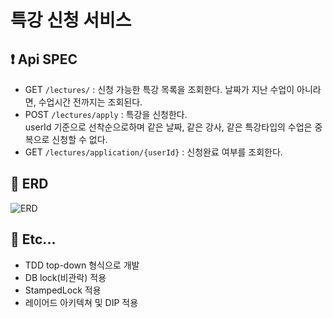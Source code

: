 # 특강 신청 서비스
## ❗ **Api SPEC**
- GET `/lectures/` : 신청 가능한 특강 목록을 조회한다. 날짜가 지난 수업이 아니라면, 수업시간 전까지는 조회된다.
- POST `/lectures/apply` : 특강을 신청한다.
  <br>userId 기준으로 선착순으로하며 같은 날짜, 같은 강사, 같은 특강타입의 수업은 중복으로 신청할 수 없다.
- GET `/lectures/application/{userId}` : 신청완료 여부를 조회한다.

## 📄 **ERD**
![ERD](https://github.com/du-ck/special-lecture-service/assets/45410646/dfe21c7e-58c8-4e26-b0a1-5dcd3d17ff31)

## 🎲 **Etc...**
- TDD top-down 형식으로 개발
- DB lock(비관락) 적용
- StampedLock 적용
- 레이어드 아키텍쳐 및 DIP 적용
